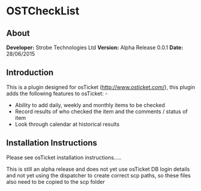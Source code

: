 # OSTCheckList

## About
**Developer:** Strobe Technologies Ltd
**Version:** Alpha Release 0.0.1
**Date:** 28/06/2015

## Introduction
This is a plugin designed for osTicket (http://www.osticket.com/), this plugin adds
the following features to osTicket: -
* Ability to add daily, weekly and monthly items to be checked
* Record results of who checked the item and the comments / status of item
* Look through calendar at historical results

## Installation Instructions
Please see osTicket installation instructions.....

This is still an alpha release and does not yet use osTicket DB login details
and not yet using the dispatcher to create correct scp paths, so these files also need to
be copied to the scp folder